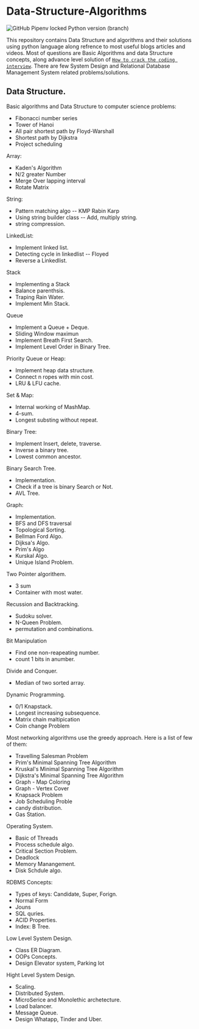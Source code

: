 # Data-Structure-Algorithms

![GitHub Pipenv locked Python version (branch)](https://img.shields.io/github/pipenv/locked/python-version/mushahidmehdi/Full-Stack-Web-Application/main)

This repository contains Data Structure and algorithms and their solutions using python language along refrence to most useful blogs articles and videos.
Most of questions are Basic Algorithms and data Structure concepts, along advance level solution of [`How to crack the coding interview`](https://cin.ufpe.br/~fbma/Crack/Cracking%20the%20Coding%20Interview%20189%20Programming%20Questions%20and%20Solutions.pdf).
There are few System Design and Relational Database Management System related problems/solutions. 


## Data Structure.

Basic algorithms and Data Structure to computer science problems:
- Fibonacci number series
- Tower of Hanoi
- All pair shortest path by Floyd-Warshall
- Shortest path by Dijkstra
- Project scheduling

Array:
- Kaden's Algorithm
- N/2 greater Number
- Merge Over lapping interval
- Rotate Matrix

String: 
- Pattern matching algo -- KMP Rabin Karp
- Using string builder class -- Add, multiply string.
- string compression.

LinkedList:
- Implement linked list.
- Detecting cycle in linkedlist -- Floyed
- Reverse a Linkedlist.

Stack
- Implementing a Stack
- Balance parenthsis.
- Traping Rain Water.
- Implement Min Stack.

Queue
- Implement a Queue + Deque.
- Sliding Window maximun
- Implement Breath First Search.
- Implement Level Order in Binary Tree.

Priority Queue or Heap:
- Implement heap data structure.
- Connect n ropes with min cost.
- LRU & LFU cache.

Set & Map:
- Internal working of MashMap.
- 4-sum.
- Longest substing without repeat.

Binary Tree:
- Implement Insert, delete, traverse.
- Inverse a binary tree.
- Lowest common ancestor.

Binary Search Tree.
- Implementation.
- Check if a tree is binary Search or Not.
- AVL Tree.

Graph:
- Implementation.
- BFS and DFS traversal
- Topological Sorting.
- Bellman Ford Algo.
- Dijksa's Algo.
- Prim's Algo
- Kurskal Algo.
- Unique Island Problem.

Two Pointer algorithem.
- 3 sum
- Container with most water.

Recussion and Backtracking.
- Sudoku solver.
- N-Queen Problem.
- permutation and combinations.

Bit Manipulation
- Find one non-reapeating number.
- count 1 bits in anumber.

Divide and Conquer.
- Median of two sorted array.


Dynamic Programming.
- 0/1 Knapstack.
- Longest increasing subsequence.
- Matrix chain maltipication
- Coin change Problem


Most networking algorithms use the greedy approach. Here is a list of few of them:
- Travelling Salesman Problem
- Prim's Minimal Spanning Tree Algorithm
- Kruskal's Minimal Spanning Tree Algorithm
- Dijkstra's Minimal Spanning Tree Algorithm
- Graph - Map Coloring
- Graph - Vertex Cover
- Knapsack Problem
- Job Scheduling Proble
- candy distribution.
- Gas Station.

Operating System.
- Basic of Threads
- Process schedule algo.
- Critical Section Problem.
- Deadlock
- Memory Manangement.
- Disk Schdule algo.

RDBMS Concepts:
- Types of keys: Candidate, Super, Forign.
- Normal Form
- Jouns
- SQL quries.
- ACID Properties.
- Index: B Tree.

Low Level System Design.
- Class ER Diagram.
- OOPs Concepts.
- Design Elevator system, Parking lot

Hight Level System Design.
- Scaling.
- Distributed System.
- MicroSerice and Monolethic archetecture.
- Load balancer.
- Message Queue.
- Design Whatapp, Tinder and Uber.




